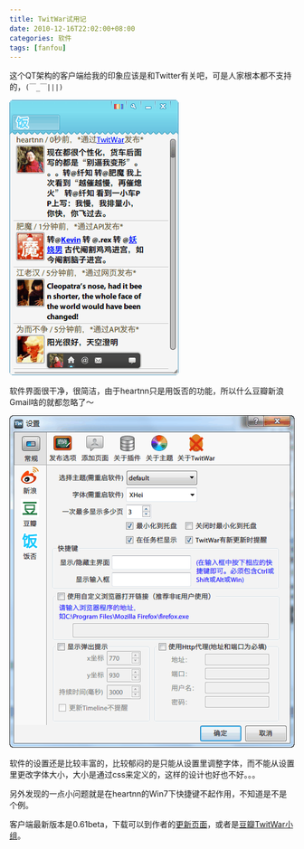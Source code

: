 ```yaml
---
title: TwitWar试用记
date: 2010-12-16T22:02:00+08:00
categories: 软件
tags: [fanfou]
---
```


这个QT架构的客户端给我的印象应该是和Twitter有关吧，可是人家根本都不支持的，`(￣_￣|||)`

![](/uploads/2010/12/twitwar.png)<!--more-->

软件界面很干净，很简洁，由于heartnn只是用饭否的功能，所以什么豆瓣新浪Gmail啥的就都忽略了～

![](/uploads/2010/12/twitwar-settings.png)

软件的设置还是比较丰富的，比较郁闷的是只能从设置里调整字体，而不能从设置里更改字体大小，大小是通过css来定义的，这样的设计也好也不好。。。

另外发现的一点小问题就是在heartnn的Win7下快捷键不起作用，不知道是不是个例。

客户端最新版本是0.61beta，下载可以到作者的[更新页面](http://code.google.com/p/twitwarreborn/)，或者是[豆瓣TwitWar小组](http://www.douban.com/group/Twitwar/)。
